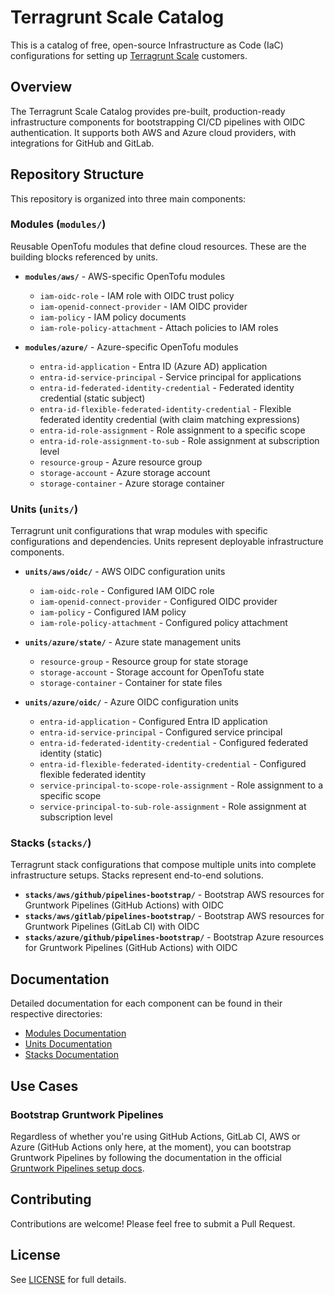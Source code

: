 # Terragrunt Scale Catalog

This is a catalog of free, open-source Infrastructure as Code (IaC) configurations for setting up [Terragrunt Scale](https://terragrunt.gruntwork.io/terragrunt-scale/) customers.

## Overview

The Terragrunt Scale Catalog provides pre-built, production-ready infrastructure components for bootstrapping CI/CD pipelines with OIDC authentication. It supports both AWS and Azure cloud providers, with integrations for GitHub and GitLab.

## Repository Structure

This repository is organized into three main components:

### Modules (`modules/`)

Reusable OpenTofu modules that define cloud resources. These are the building blocks referenced by units.

- **`modules/aws/`** - AWS-specific OpenTofu modules
  - `iam-oidc-role` - IAM role with OIDC trust policy
  - `iam-openid-connect-provider` - IAM OIDC provider
  - `iam-policy` - IAM policy documents
  - `iam-role-policy-attachment` - Attach policies to IAM roles

- **`modules/azure/`** - Azure-specific OpenTofu modules
  - `entra-id-application` - Entra ID (Azure AD) application
  - `entra-id-service-principal` - Service principal for applications
  - `entra-id-federated-identity-credential` - Federated identity credential (static subject)
  - `entra-id-flexible-federated-identity-credential` - Flexible federated identity credential (with claim matching expressions)
  - `entra-id-role-assignment` - Role assignment to a specific scope
  - `entra-id-role-assignment-to-sub` - Role assignment at subscription level
  - `resource-group` - Azure resource group
  - `storage-account` - Azure storage account
  - `storage-container` - Azure storage container

### Units (`units/`)

Terragrunt unit configurations that wrap modules with specific configurations and dependencies. Units represent deployable infrastructure components.

- **`units/aws/oidc/`** - AWS OIDC configuration units
  - `iam-oidc-role` - Configured IAM OIDC role
  - `iam-openid-connect-provider` - Configured OIDC provider
  - `iam-policy` - Configured IAM policy
  - `iam-role-policy-attachment` - Configured policy attachment

- **`units/azure/state/`** - Azure state management units
  - `resource-group` - Resource group for state storage
  - `storage-account` - Storage account for OpenTofu state
  - `storage-container` - Container for state files

- **`units/azure/oidc/`** - Azure OIDC configuration units
  - `entra-id-application` - Configured Entra ID application
  - `entra-id-service-principal` - Configured service principal
  - `entra-id-federated-identity-credential` - Configured federated identity (static)
  - `entra-id-flexible-federated-identity-credential` - Configured flexible federated identity
  - `service-principal-to-scope-role-assignment` - Role assignment to a specific scope
  - `service-principal-to-sub-role-assignment` - Role assignment at subscription level

### Stacks (`stacks/`)

Terragrunt stack configurations that compose multiple units into complete infrastructure setups. Stacks represent end-to-end solutions.

- **`stacks/aws/github/pipelines-bootstrap/`** - Bootstrap AWS resources for Gruntwork Pipelines (GitHub Actions) with OIDC
- **`stacks/aws/gitlab/pipelines-bootstrap/`** - Bootstrap AWS resources for Gruntwork Pipelines (GitLab CI) with OIDC
- **`stacks/azure/github/pipelines-bootstrap/`** - Bootstrap Azure resources for Gruntwork Pipelines (GitHub Actions) with OIDC

## Documentation

Detailed documentation for each component can be found in their respective directories:

- [Modules Documentation](modules/)
- [Units Documentation](units/)
- [Stacks Documentation](stacks/)

## Use Cases

### Bootstrap Gruntwork Pipelines

Regardless of whether you're using GitHub Actions, GitLab CI, AWS or Azure (GitHub Actions only here, at the moment), you can bootstrap Gruntwork Pipelines by following the documentation in the official [Gruntwork Pipelines setup docs](https://docs.gruntwork.io/2.0/docs/pipelines/installation/addingnewrepo).

## Contributing

Contributions are welcome! Please feel free to submit a Pull Request.

## License

See [LICENSE](LICENSE) for full details.
